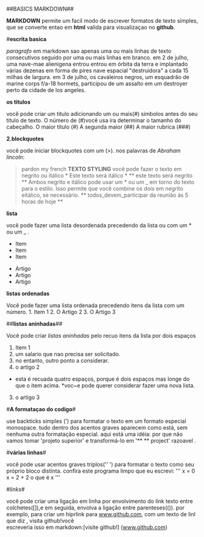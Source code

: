 ##BASICS MARKDOWN##

**MARKDOWN** permite um facil modo de escrever formatos de texto simples, que se converte entao em  **html**
valida para visualizaçao no **github**.
 
#**escrita basica** 
 
 
 *paragrafo*
 em markdown sao apenas uma ou mais linhas de texto consecutivos seguido por uma ou mais linhas em branco.
 em 2 de julho, uma nave-mae alienigena entrou entrou em órbita da terra e implantado várias dezenas em forma de pires 
 nave espacial "destruidora" a cada 15 milhas de largura.
 em 3 de julho, os cavaleiros negros, um esquadrâo de marine corps f/a-18 hormets, participou de um assalto em um
 destroyer perto da cidade de los angeles.
 
 
 **os titulos**
 
 
você pode criar um titulo adicionando um ou mais(#) simbolos antes do seu titulo de texto. O número de
(#)você usa íra determinar o tamanho do cabeçalho.
 O maior titulo     (#)
 A segunda maior    (##)
 A maior rubrica    (###)

**2.blockquotes**


você pode iniciar blockquotes com um (>).
nos palavras de *Abraham lincoln*:
> pardon my french
**TEXTO STYLING**
você pode fazer o texto em negrito ou itálico 
     * Este texto será itálico *
    ** este texto será negrito **
Ambos negrito e itálico pode usar um * ou um _ em torno do texto para o estilo. Isso permite que você combine os dois em negrito eitálico, se necessário.
    ** todos_devem_participar da reunião ás 5 horas de hoje **
 
 **lista**
 
 
você pode fazer uma lista desordenada precedendo da lista ou com um * ou um _ .
  * Item
  * Item
  * Item
  - Artigo
  - Artigo
  - Artigo

**listas ordenadas**

Você pode fazer uma lista ordenada precedendo itens da lista com um número.
    1. Item 1
    2. O Artigo 2
    3. O Artigo 3
    
    
##**listas aninhadas**##

Você pode criar *listas aninhadas*  pelo recuo itens da lista por dois espaços 
1. Item 1
  1.  um salario que nao precisa ser solicitado.
  2. no entanto, outro ponto a considerar.
2. o artigo 2
  * esta é recuada quatro espaços, porque é dois espaços mas longe do que o item acima.
  *voc~e pode querer considerar fazer uma nova lista.
3. o artigo 3

#**A formataçao do codigo**#

use backticks simples (') para formatar o texto em um formato especial monospace. tudo dentro dos acentos graves aparecem  como está, sem nenhuma outra formatação especial.
aqui está uma idéia: por que não vamos tomar 'projeto superior' e transformá-lo em '** ** project' razoavel .

#**várias linhas**#


você pode usar acentos graves triplos('' ') para formatar o texto como seu próprio bloco distinta.
confira este programa limpo que eu escrevi:
''' 
x = 0
x = 2 + 2
o que é x
'''

#*links*#

você pode criar uma ligação em linha por envolvimento do link texto entre colchetes([]),e em seguida, envolva
a ligação entre parenteses(()).
por exemplo, para  criar um hiprlink para www.github.com, com um texto de linl que diz , visita github!você  
escreveria isso em markdown:[visite github!] (www.github.com)

  
 
